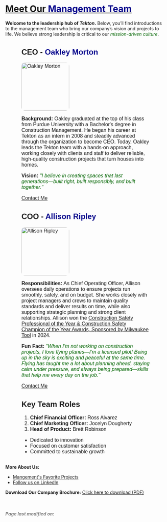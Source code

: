 
<html lang="en">
<head>
  <meta charset="UTF-8">
  <title>Our Management Team</title>
  <style>

    body {
      font-family: 'Georgia', serif;
      color: #333;
      margin: 20px;
      text-align: center;
      background-image: url('(https://media.istockphoto.com/id/579157120/vector/construction-skyline-scene-blue-background.jpg?s=612x612&w=0&k=20&c=igltrPF2-r-2onl82frfP0wk8Q_TL428NE1UErg9UBM=)');
  background-size: cover;
    }
    .team-member {
      font-family: 'Arial', sans-serif;
      font-size: 16px;
      margin-bottom: 30px;
      text-align: left;
      margin-left: auto;
      margin-right: auto;
      width: 80%;
    }
    .highlight {
      color: darkblue;
    }
    .secondary {
      color: darkgreen;
    }
    .small-text {
      font-size: 12px;
    }
    img {
      width: 150px;
      height: auto;
      border-radius: 10px;
    }
    .footer {
      font-size: 14px;
      margin-top: 50px;
      color: gray;
    }
  </style>
</head>
<body>
 
  <h1><u>Meet Our <span class="highlight">Management Team</span></u></h1>

  <p><b>Welcome to the leadership hub of <i>Tekton</i>.</b> Below, you’ll find introductions to the management team who bring our company’s vision and projects to life. We believe strong leadership is critical to our <span class="secondary"><i>mission-driven culture</i></span>.</p>

  <div class="team-member">
    <h2>CEO - <span class="highlight">Oakley Morton</span></h2>
    <img src="https://img.freepik.com/free-photo/handsome-young-businessman-suit_273609-6513.jpg?semt=ais_hybrid&w=740" alt="Oakley Morton" width= 600 height = 350>
    <p><b>Background:</b> Oakley graduated at the top of his class from Purdue University with a Bachelor's degree in Construction Management. He began his career at Tekton as an intern in 2008 and steadily advanced through the organization to become CEO. Today, Oakley leads the Tekton team with a hands-on approach, working closely with clients and staff to deliver reliable, high-quality construction projects that turn houses into homes.</p>
    <p><b>Vision:</b> <i><span class="secondary">"I believe in creating spaces that last generations—built right, built responsibly, and built together."</span></i></p>
    <a href="mailto:Oakley.Morton@tekton.com">Contact Me</a>
  </div>

  <div class="team-member">
    <h2>COO - <span class="highlight">Allison Ripley</span></h2>
    <img src="https://www.naem.org/images/default-source/articles-images/naem-2018-article-pretty-older-business-woman-successful-confidence-700x500.jpg?sfvrsn=9ecb369_6" alt="Allison Ripley" width= 600 height = 350 >
    <p><b>Responsibilities:</b> As Chief Operating Officer, Allison oversees daily operations to ensure projects run smoothly, safely, and on budget. She works closely with project managers and crews to maintain quality standards and deliver results on time, while also supporting strategic planning and strong client relationships. Allison won the <a href= "https://www.agc.org/about-us/awards-recognition-programs" target = "_blank" > Construction Safety Professional of the Year & Construction Safety Champion of the Year Awards, Sponsored by Milwaukee Tool</a> in 2024. </p>
    <p><b>Fun Fact:</b> <i><span class="secondary">"When I’m not working on construction projects, I love flying planes—I’m a licensed pilot! Being up in the sky is exciting and peaceful at the same time. Flying has taught me a lot about planning ahead, staying calm under pressure, and always being prepared—skills that help me every day on the job."</span></i></p>
    <a href="mailto:Allison.Ripley@tekton.com">Contact Me</a>
  </div>

  <div class="team-member">
    <h2>Key Team Roles</h2>
    <ol>
      <li><b>Chief Financial Officer:</b> Ross Alvarez</li>
      <li><b>Chief Marketing Officer:</b> Jocelyn Dougherty</li>
      <li><b>Head of Product:</b> Brett Robinson</li>
    </ol>
    <ul>
      <li>Dedicated to innovation</li>
      <li>Focused on customer satisfaction</li>
      <li>Committed to sustainable growth</li>
    </ul>
  </div>

  <p><b>More About Us:</b></p>
  <ul>
    <li><a href="https://purdue0-my.sharepoint.com/:w:/r/personal/edwar369_purdue_edu/Documents/MGMT%20352/Our%20Management%20Team%27s%20Favorite%20Projects.docx?d=w753ee98023314c769d557786cd3deb9e&csf=1&web=1&e=3UQ5oV">Mangement's Favorite Projects</a></li>
    <li><a href="https://www.linkedin.com/company/[YourCompany]" target="_blank">Follow us on LinkedIn</a></li>
  </ul>

  <p><b>Download Our Company Brochure:</b> <a href="files/company_brochure.pdf" download>Click here to download (PDF)</a></p>

  <div class="footer">
    <p><b><i>Page last modified on:</i></b> <script>document.write(new Date().toLocaleDateString());</script></p>
  </div>

</body>
</html>
